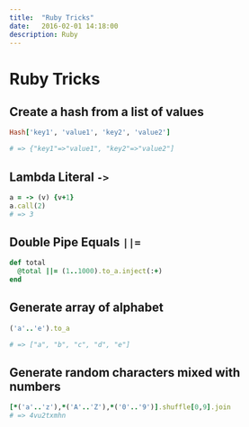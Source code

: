 ```yaml
---
title:  "Ruby Tricks"
date:   2016-02-01 14:18:00
description: Ruby
---
```


# Ruby Tricks

## Create a hash from a list of values

```ruby
Hash['key1', 'value1', 'key2', 'value2']

# => {"key1"=>"value1", "key2"=>"value2"]
```

## Lambda Literal `->`

```ruby
a = -> (v) {v+1}
a.call(2)
# => 3
```

## Double Pipe Equals `||=`

```ruby
def total
  @total ||= (1..1000).to_a.inject(:+)
end
```

## Generate array of alphabet

```ruby
('a'..'e').to_a

# => ["a", "b", "c", "d", "e"]
```

## Generate random characters mixed with numbers

```ruby
[*('a'..'z'),*('A'..'Z'),*('0'..'9')].shuffle[0,9].join
# => 4vu2txmhn
```

